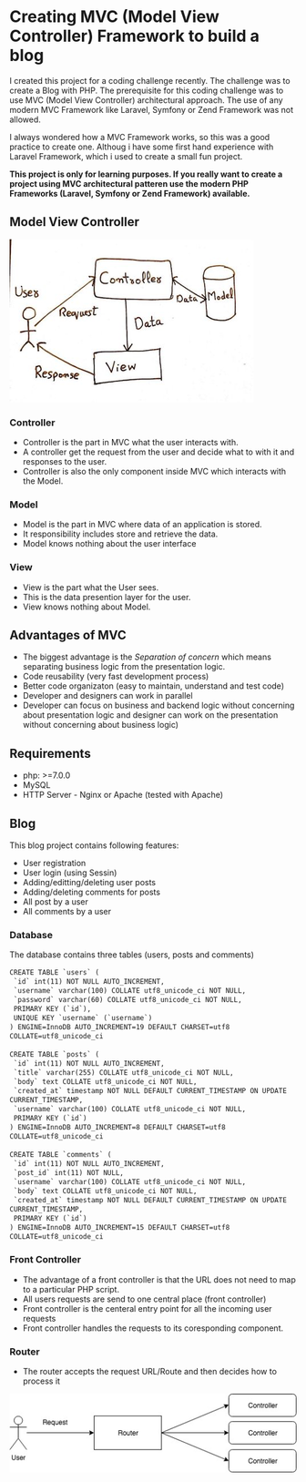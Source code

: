 # Creating MVC (Model View Controller) Framework to build a blog

I created this project for a coding challenge recently. The challenge was to create a Blog with PHP. The prerequisite for this coding challenge was to use MVC (Model View Controller) architectural approach. The use of any modern MVC Framework like Laravel, Symfony or Zend Framework was not allowed.


I always wondered how a MVC Framework works, so this was a good practice to create one. Althoug i have some first hand experience with Laravel Framework, which i used to create a small fun project.

**This project is only for learning purposes. If you really want to create a project using MVC architectural patteren use the modern PHP Frameworks (Laravel, Symfony or Zend Framework) available.**


## Model View Controller

![alt Mvc pattern image](https://github.com/Yasir-dev/php-mvc-blog/blob/master/mvc-pattern-image.jpg)

### Controller

* Controller is the part in MVC what the user interacts with.
* A controller get the request from the user and decide what to with it and responses to the user.
* Controller is also the only component inside MVC which interacts with the Model.

### Model

* Model is the part in MVC where data of an application is stored.
* It responsibility includes store and retrieve the data.
* Model knows nothing about the user interface

### View

* View is the part what the User sees.
* This is the data presention layer for the user.
* View knows nothing about Model.

## Advantages of MVC

* The biggest advantage is the *Separation of concern* which means separating business logic from the presentation logic.
* Code reusability (very fast development process)
* Better code organizaton (easy to maintain, understand and test code)
* Developer and designers can work in parallel 
* Developer can focus on business and backend logic without concerning about presentation logic and designer can work on the presentation without concerning about business logic)

## Requirements

* php: >=7.0.0
* MySQL
* HTTP Server - Nginx or Apache (tested with Apache)

## Blog

This blog project contains following features:

* User registration
* User login (using Sessin)
* Adding/editting/deleting user posts
* Adding/deleting comments for posts
* All post by a user
* All comments by a user

### Database 

The database contains three tables (users, posts and comments) 

```mysql
CREATE TABLE `users` (
 `id` int(11) NOT NULL AUTO_INCREMENT,
 `username` varchar(100) COLLATE utf8_unicode_ci NOT NULL,
 `password` varchar(60) COLLATE utf8_unicode_ci NOT NULL,
 PRIMARY KEY (`id`),
 UNIQUE KEY `username` (`username`)
) ENGINE=InnoDB AUTO_INCREMENT=19 DEFAULT CHARSET=utf8 COLLATE=utf8_unicode_ci

CREATE TABLE `posts` (
 `id` int(11) NOT NULL AUTO_INCREMENT,
 `title` varchar(255) COLLATE utf8_unicode_ci NOT NULL,
 `body` text COLLATE utf8_unicode_ci NOT NULL,
 `created_at` timestamp NOT NULL DEFAULT CURRENT_TIMESTAMP ON UPDATE CURRENT_TIMESTAMP,
 `username` varchar(100) COLLATE utf8_unicode_ci NOT NULL,
 PRIMARY KEY (`id`)
) ENGINE=InnoDB AUTO_INCREMENT=8 DEFAULT CHARSET=utf8 COLLATE=utf8_unicode_ci

CREATE TABLE `comments` (
 `id` int(11) NOT NULL AUTO_INCREMENT,
 `post_id` int(11) NOT NULL,
 `username` varchar(100) COLLATE utf8_unicode_ci NOT NULL,
 `body` text COLLATE utf8_unicode_ci NOT NULL,
 `created_at` timestamp NOT NULL DEFAULT CURRENT_TIMESTAMP ON UPDATE CURRENT_TIMESTAMP,
 PRIMARY KEY (`id`)
) ENGINE=InnoDB AUTO_INCREMENT=15 DEFAULT CHARSET=utf8 COLLATE=utf8_unicode_ci
```

### Front Controller

* The advantage of a front controller is that the URL does not need to map to a particular PHP script.
* All users requests are send to one central place (front controller)
* Front controller is the centeral entry point for all the incoming user requests
* Front controller handles the requests to its coresponding component.

### Router

* The router accepts the request URL/Route and then decides how to process it

![alt Router image](https://github.com/Yasir-dev/php-mvc-blog/blob/master/router_diagram.jpg)

